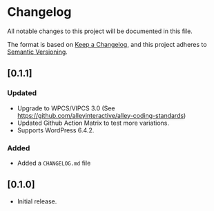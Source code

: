 # Changelog
All notable changes to this project will be documented in this file.

The format is based on [Keep a Changelog](https://keepachangelog.com/en/1.0.0/),
and this project adheres to [Semantic Versioning](https://semver.org/spec/v2.0.0.html).

## [0.1.1]

### Updated

- Upgrade to WPCS/VIPCS 3.0 (See https://github.com/alleyinteractive/alley-coding-standards)
- Updated Github Action Matrix to test more variations.
- Supports WordPress 6.4.2.

### Added

- Added a `CHANGELOG.md` file

## [0.1.0]

- Initial release.
